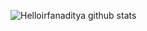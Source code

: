 ![Helloirfanaditya github stats](https://github-readme-stats.vercel.app/api?username=helloirfanaditya&count_private=true&show_icons=true)
